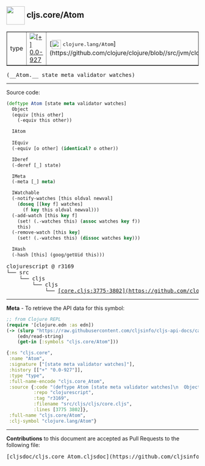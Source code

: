 ## <img width="48px" valign="middle" src="http://i.imgur.com/Hi20huC.png"> cljs.core/Atom

 <table border="1">
<tr>

<td>type</td>
<td><a href="https://github.com/cljsinfo/cljs-api-docs/tree/0.0-927"><img valign="middle" alt="[+] 0.0-927" src="https://img.shields.io/badge/+-0.0--927-lightgrey.svg"></a> </td>
<td>
[<img height="24px" valign="middle" src="http://i.imgur.com/1GjPKvB.png"> <samp>clojure.lang/Atom</samp>](https://github.com/clojure/clojure/blob//src/jvm/clojure/lang/Atom.java)
</td>
</tr>
</table>

 <samp>
(__Atom.__ state meta validator watches)<br>
</samp>

---





Source code:

```clj
(deftype Atom [state meta validator watches]
  Object
  (equiv [this other]
    (-equiv this other))

  IAtom
  
  IEquiv
  (-equiv [o other] (identical? o other))

  IDeref
  (-deref [_] state)

  IMeta
  (-meta [_] meta)

  IWatchable
  (-notify-watches [this oldval newval]
    (doseq [[key f] watches]
      (f key this oldval newval)))
  (-add-watch [this key f]
    (set! (.-watches this) (assoc watches key f))
    this)
  (-remove-watch [this key]
    (set! (.-watches this) (dissoc watches key)))

  IHash
  (-hash [this] (goog/getUid this)))
```

 <pre>
clojurescript @ r3169
└── src
    └── cljs
        └── cljs
            └── <ins>[core.cljs:3775-3802](https://github.com/clojure/clojurescript/blob/r3169/src/cljs/cljs/core.cljs#L3775-L3802)</ins>
</pre>


---

__Meta__ - To retrieve the API data for this symbol:

```clj
;; from Clojure REPL
(require '[clojure.edn :as edn])
(-> (slurp "https://raw.githubusercontent.com/cljsinfo/cljs-api-docs/catalog/cljs-api.edn")
    (edn/read-string)
    (get-in [:symbols "cljs.core/Atom"]))
```

```clj
{:ns "cljs.core",
 :name "Atom",
 :signature ["[state meta validator watches]"],
 :history [["+" "0.0-927"]],
 :type "type",
 :full-name-encode "cljs.core_Atom",
 :source {:code "(deftype Atom [state meta validator watches]\n  Object\n  (equiv [this other]\n    (-equiv this other))\n\n  IAtom\n  \n  IEquiv\n  (-equiv [o other] (identical? o other))\n\n  IDeref\n  (-deref [_] state)\n\n  IMeta\n  (-meta [_] meta)\n\n  IWatchable\n  (-notify-watches [this oldval newval]\n    (doseq [[key f] watches]\n      (f key this oldval newval)))\n  (-add-watch [this key f]\n    (set! (.-watches this) (assoc watches key f))\n    this)\n  (-remove-watch [this key]\n    (set! (.-watches this) (dissoc watches key)))\n\n  IHash\n  (-hash [this] (goog/getUid this)))",
          :repo "clojurescript",
          :tag "r3169",
          :filename "src/cljs/cljs/core.cljs",
          :lines [3775 3802]},
 :full-name "cljs.core/Atom",
 :clj-symbol "clojure.lang/Atom"}

```

---

__Contributions__ to this document are accepted as Pull Requests to the following file:

 <pre>
[cljsdoc/cljs.core_Atom.cljsdoc](https://github.com/cljsinfo/cljs-api-docs/blob/master/cljsdoc/cljs.core_Atom.cljsdoc)
</pre>

